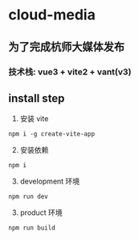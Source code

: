 # cloud-media

## 为了完成杭师大媒体发布

### 技术栈: vue3 + vite2 + vant(v3)

## install step

1. 安装 vite

```shell
npm i -g create-vite-app
```

2. 安装依赖

```shell
npm i
```

3. development 环境

```shell
npm run dev
```

3. product 环境

```shell
npm run build
```
